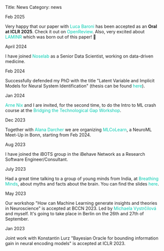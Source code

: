Title: News
Category: news

<div class="flex">
    <div class="date_box">
        <p>Feb 2025</p>
    </div>
    <span>
        Very happy that our paper with <a style="color: #00CBB0;text-decoration: none;"href="https://x.com/LuchinoBaroni">Luca Baroni</a> has been accepted as an <strong>Oral at ICLR 2025</strong>. Check it out on <a style="color: #00CBB0;text-decoration: none;"href="https://shorturl.at/08968">OpenReview</a>. Also, very excited about <a style="color: #00CBB0;text-decoration: none;"href="https://github.com/sinzlab/laminr">LAMINR</a> which was born out of this paper! 🚀
    </span>
</div>

<div class="flex">
    <div class="date_box">
        <p>April 2024</p>
    </div>
    <span>
        I have joined <a style="color: #00CBB0;text-decoration: none;" href="https://noselab.com/">Noselab</a> as a Senior Data Scientist, working on data-driven medicine.
    </span>
</div>

<div class="flex">
    <div class="date_box">
        <p>Feb 2024</p>
    </div>
    <span>
        Successfully defended my PhD with the title "Latent Variable and Implicit Models for Neural System Identification" (thesis can be found <a style="color: #00CBB0;text-decoration: none;" href="http://dx.doi.org/10.15496/publikation-93809">here</a>).
    </span>
</div>

<div class="flex">
    <div class="date_box">
        <p>Jan 2024</p>
    </div>
    <span>
        <a style="color: #00CBB0;text-decoration: none;" href="https://twitter.com/ArneNix">Arne Nix</a> and I are invited, for the second time, to do the Intro to ML crash course at the <a style="color: #00CBB0;text-decoration: none;" href="https://www.eva.mpg.de/de/comparative-cultural-psychology/events/2024-btg2/">Bridging the Technological Gap Workshop</a>.
    </span>
</div>

<div class="flex">
    <div class="date_box">
        <p>Dec 2023</p>
    </div>
    <span>
        Together with <a style="color: #00CBB0;text-decoration: none;" href="https://www.linkedin.com/in/alana-darcher">Alana Darcher</a> we are organizing <a style="color: #00CBB0;text-decoration: none;" href="https://mlcolearn.github.io/">MLCoLearn</a>, a NeuroML Meet-Up in Bonn, starting from Feb 2024.
    </span>
</div>

<div class="flex">
    <div class="date_box">
        <p>Aug 2023</p>
    </div>
    <span>
        I have joined the iBOTS group in the iBehave Network as a Research Software Engineer/Consultant.
    </span>
</div>

<div class="flex">
    <div class="date_box">
        <p>July 2023</p>
    </div>
    <span>
        Had a great time talking to a group of young minds from India, at <a style="color: #00CBB0;text-decoration: none;" href="https://breathingminds.in/">Breathing Minds</a>, about myths and facts about the brain. You can find the slides <a style="color: #00CBB0;text-decoration: none;" href="https://docs.google.com/presentation/d/12wKzW90IZwIL45gEB3KWHucS0dxLrTV4JZ10kEBZvlo/edit?usp=sharing">here</a>.
    </span>
</div>

<div class="flex">
    <div class="date_box">
        <p>May 2023</p>
    </div>
    <span>
        Our workshop "How can Machine Learning generate insights and theories in Neuroscience" is accepted at BCCN 2023. Led by <a style="color: #00CBB0;text-decoration: none;" href="https://www.linkedin.com/in/m-vys/">Michaela Vystrčilová</a> and myself. It's going to take place in Berlin on the 26th and 27th of September.
    </span>
</div>

<div class="flex">
    <div class="date_box">
        <p>Jan 2023</p>
    </div>
    <span>
        Joint work with Konstantin Lurz "Bayesian Oracle for bounding information gain in neural encoding models" is accepted at ICLR 2023.
    </span>
</div>

<!-- <div class="flex">
    <div class="date_box">
        <p>Oct 2022</p>
    </div>
    <span>
        Our paper "Learning Invariance Manifolds of Visual Sensory Neurons" is accepted at NeurIPS 2022 Workshop NeurReps. Led jointly with Luca Baroni.
    </span>
</div> -->

<!-- <div class="flex">
    <div class="date_box">
        <p>Oct 2022</p>
    </div>
    <span>
        Our 4-page extended abstract on "Bayesian Oracle for bounding information gain in neural encoding models" got accepted at NeurIPS 2022 Workshop InfoCog. Led jointly with Konstantin Lurz.
    </span>
</div> -->

<!-- <div class="flex">
    <div class="date_box">
        <p>Sep 2022</p>
    </div>
    <span>
        Our crash course "An Introduction to Machine Learning" is now availabe <a style="color: #00CBB0;text-decoration: none;" href="https://youtube.com/playlist?list=PLyo4bHRa2OKK_a_PdN7Dgc9VSSji8c1EO&si=3stQ963mthwac-Yl">on YouTube</a>. Co-created with Arne Nix.
    </span>
</div> -->

<!-- <div class="flex">
    <div class="date_box">
        <p>May 2022</p>
    </div>
    <span>
        Our Sensorium competition "on predicting large-scale mouse primary visual cortex activity" got accepted at NeurIPS 2022. Co-organized with Konstantin Willeke and many other colleagues.
    </span>
</div> -->